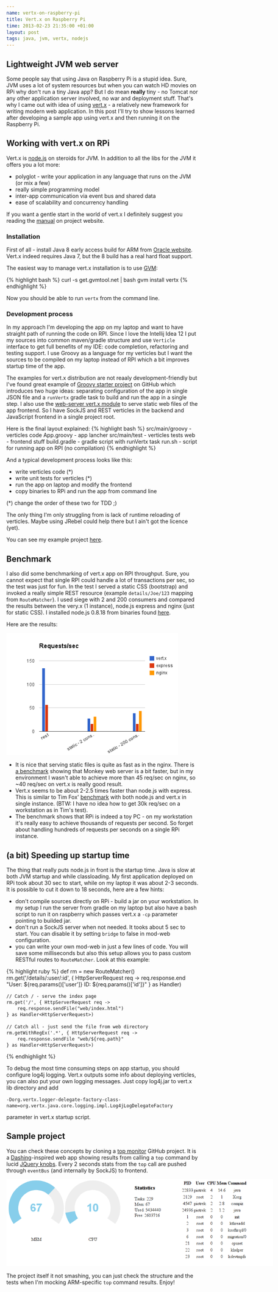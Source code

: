 ```yaml
--- 
name: vertx-on-raspberry-pi
title: Vert.x on Raspberry Pi
time: 2013-02-23 21:35:00 +01:00
layout: post
tags: java, jvm, vertx, nodejs
---
```

## Lightweight JVM web server ##
Some people say that using Java on Raspberry Pi is a stupid idea. Sure, JVM uses a lot of system resources but when you can watch HD movies on RPi why don't run a tiny Java app? But I do mean **really** tiny - no Tomcat nor any other application server involved, no war and deployment stuff. That's why I came out with idea of using [vert.x](http://vertx.io) - a relatively new framework for writing modern web application. In this post I'll try to show lessons learned after developing a sample app using vert.x and then running it on the Raspberry Pi.

## Working with vert.x on RPi ##
Vert.x is [node.js](http://nodejs.org/) on steroids for JVM. In addition to all the libs for the JVM it offers you a lot more:

* polyglot - write your application in any language that runs on the JVM (or mix a few)
* really simple programming model
* inter-app communication via event bus and shared data
* ease of scalability and concurrency handling

If you want a gentle start in the world of vert.x I definitely suggest you reading the [manual](http://vertx.io/manual.html) on project website.

### Installation ###
First of all - install Java 8 early access build for ARM from [Oracle website](http://jdk8.java.net/fxarmpreview). Vert.x indeed requires Java 7, but the 8 build has a real hard float support.

The easiest way to manage vert.x installation is to use [GVM](http://gvmtool.net/):

{% highlight bash %}
curl -s get.gvmtool.net | bash
gvm install vertx
{% endhighlight %}

Now you should be able to run `vertx` from the command line.

### Development process ###
In my approach I'm developing the app on my laptop and want to have straight path of running the code on RPI. Since I love the Intellij Idea 12 I put my sources into common maven/gradle structure and use `Verticle` interface to get full benefits of my IDE: code completion, refactoring and testing support. I use Groovy as a language for my verticles but I want the sources to be compiled on my laptop instead of RPI which a bit improves startup time of the app. 

The examples for vert.x distribution are not reaaly development-friendly but I've found great example of [Groovy starter project](https://github.com/rmangi/vertx-groovy-starter) on GitHub which introduces two huge ideas: separating configuration of the app in single JSON file and a `runVertx` gradle task to build and run the app in a single step. I also use the [web-server vert.x module](https://github.com/vert-x/mod-web-server) to serve static web files of the app frontend. So I have SockJS and REST verticles in the backend and JavaScript frontend in a single project root.

Here is the final layout explained:
{% highlight bash %}
src/main/groovy - verticles code
    App.groovy - app lancher
src/main/test - verticles tests
web - frontend stuff
build.gradle - gradle script with runVertx task
run.sh - script for running app on RPI (no compilation)
{% endhighlight %}

And a typical development process looks like this:

* write verticles code (\*)
* write unit tests for verticles (\*)
* run the app on laptop and modify the frontend
* copy binaries to RPi and run the app from command line

(\*) change the order of these two for TDD ;)

The only thing I'm only struggling from is lack of runtime reloading of verticles. Maybe using JRebel could help there but I ain't got the licence (yet).

You can see my example project [here](https://github.com/pjagielski/vertx-raspberry-console).

## Benchmark ##
I also did some benchmarking of vert.x app on RPI throughput. Sure, you cannot expect that single RPI could handle a lot of transactions per sec, so the test was just for fun. In the test I served a static CSS (bootstrap) and invoked a really simple REST resource (example `details/Joe/123` mapping from `RouteMatcher`). I used siege with 2 and 200 consumers and compared the results between the very.x (1 instance), node.js express and nginx (just for static CSS). I installed node.js 0.8.18 from binaries found [here](https://gist.github.com/adammw/3245130).

Here are the results:

<img src="/assets/img/vertx-node-nginx-perf.png"/>

* It is nice that serving static files is quite as fast as in the nginx. There is [a benchmark](http://monkey-project.com/benchmarks/raspberry_pi_monkey_nginx) showing that Monkey web server is a bit faster, but in my environment I wasn't able to achieve more than 45 req/sec on nginx, so ~40 req/sec on vert.x is really good result.
* Vert.x seems to be about 2-2.5 times faster than node.js with express. This is similar to Tim Fox' [benchmark](http://vertxproject.wordpress.com/2012/05/09/vert-x-vs-node-js-simple-http-benchmarks/) with both node.js and vert.x in single instance. (BTW: I have no idea how to get 30k req/sec on a workstation as in Tim's test).
* The benchmark shows that RPi is indeed a toy PC - on my workstation it's really easy to achieve thousands of requests per second. So forget about handling hundreds of requests per seconds on a single RPi instance.

## (a bit) Speeding up startup time ##
The thing that really puts node.js in front is the startup time. Java is slow at both JVM startup and while classloading. My first application deployed on RPi took about 30 sec to start, while on my laptop it was about 2-3 seconds. It is possible to cut it down to 18 seconds, here are a few hints:

* don't compile sources directly on RPi - build a jar on your workstation. In my setup I run the server from gradle on my laptop but also have a bash script to run it on raspberry which passes vert.x a `-cp` parameter pointing to builded jar.
* don't run a SockJS server when not needed. It tooks about 5 sec to start. You can disable it by setting `bridge` to false in mod-web configuration.
* you can write your own mod-web in just a few lines of code. You will save some milliseconds but also this setup allows you to pass custom RESTful routes to `RouteMatcher`. Look at this example:

{% highlight ruby %}
    def rm = new RouteMatcher()
    rm.get('/details/:user/:id', { HttpServerRequest req ->
        req.response.end "User: ${req.params()['user']} ID: ${req.params()['id']}"
    } as Handler<HttpServerRequest>)

    // Catch / - serve the index page
    rm.get('/', { HttpServerRequest req ->
        req.response.sendFile("web/index.html")
    } as Handler<HttpServerRequest>)

    // Catch all - just send the file from web directory
    rm.getWithRegEx('.*', { HttpServerRequest req ->
        req.response.sendFile "web/${req.path}"
    } as Handler<HttpServerRequest>)    
{% endhighlight %}

To debug the most time consuming steps on app startup, you should configure log4j logging. Vert.x outputs some info about deploying verticles, you can also put your own logging messages. Just copy log4j.jar to vert.x lib directory and add 
```
-Dorg.vertx.logger-delegate-factory-class-name=org.vertx.java.core.logging.impl.Log4jLogDelegateFactory
```
 parameter in vert.x startup script.

## Sample project ##
You can check these concepts by cloning a [top monitor](https://github.com/pjagielski/vertx-top-monitor) GitHub project. It is a [Dashing](http://shopify.github.com/dashing/)-inspired web app showing results from calling a `top` command by lucid [JQuery knobs](http://anthonyterrien.com/knob/).
Every 2 seconds stats from the `top` call are pushed through `eventBus` (and internally by SockJS) to frontend.

<img src="/assets/img/vertx-top.png" style="max-width:700px;"/>

The project itself it not smashing, you can just check the structure and the tests when I'm mocking ARM-specific `top` command results. Enjoy!
